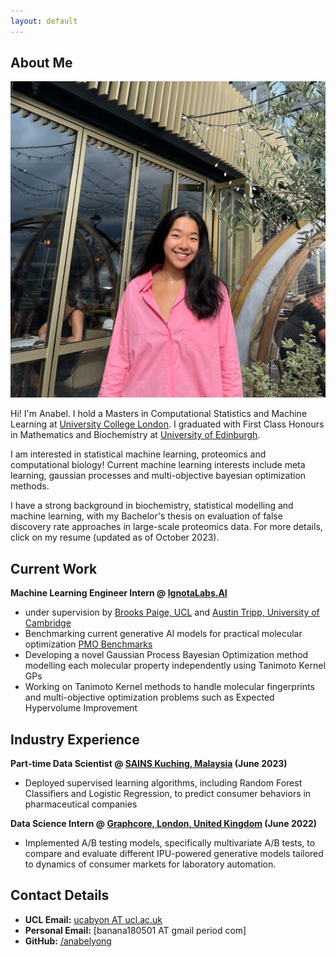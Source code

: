 ```yaml
---
layout: default
---
```


## About Me

<img class="profile-picture" src="sherlock1.png">

Hi! I'm Anabel. I hold a Masters in Computational Statistics and Machine Learning at [University College London](https://www.ucl.ac.uk/). I graduated with First Class Honours in Mathematics and Biochemistry at [University of Edinburgh](https://www.ed.ac.uk/). 

I am interested in statistical machine learning, proteomics and computational biology! Current machine learning interests include meta learning, gaussian processes and multi-objective bayesian optimization methods. 

I have a strong background in biochemistry, statistical modelling and machine learning, with my Bachelor's thesis on evaluation of false discovery rate approaches in large-scale proteomics data. For more details, click on my resume (updated as of October 2023).

## Current Work
**Machine Learning Engineer Intern @ [IgnotaLabs.AI](https://ignotalabs.ai/)**
- under supervision by [Brooks Paige, UCL](https://tbrx.github.io/) and [Austin Tripp, University of Cambridge](https://www.austintripp.ca/)
- Benchmarking current generative AI models for practical molecular optimization [PMO Benchmarks](https://github.com/wenhao-gao/mol_opt)
- Developing a novel Gaussian Process Bayesian Optimization method modelling each molecular property independently using Tanimoto Kernel GPs 
- Working on Tanimoto Kernel methods to handle molecular fingerprints and multi-objective optimization problems such as Expected Hypervolume Improvement

## Industry Experience
**Part-time Data Scientist @ [SAINS Kuching, Malaysia](https://www.sains.com.my/) (June 2023)**
- Deployed supervised learning algorithms, including Random Forest Classifiers and Logistic Regression, to predict consumer behaviors in pharmaceutical companies

**Data Science Intern @ [Graphcore, London, United Kingdom](https://www.graphcore.ai/) (June 2022)**
- Implemented A/B testing models, specifically multivariate A/B tests, to compare and evaluate different IPU-powered generative models tailored to dynamics of consumer markets for laboratory automation.

## Contact Details 
- **UCL Email:** [ucabyon AT ucl.ac.uk](mailto:ucabyon@ucl.ac.uk)
- **Personal Email:** [banana180501 AT gmail period com]
- **GitHub:** [/anabelyong](https://github.com/anabelyong)
  
